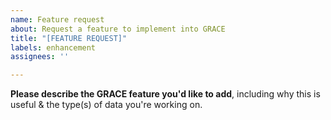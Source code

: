 ```yaml
---
name: Feature request
about: Request a feature to implement into GRACE
title: "[FEATURE REQUEST]"
labels: enhancement
assignees: ''

---
```


**Please describe the GRACE feature you'd like to add**, including why this is useful & the type(s) of data you're working on.
